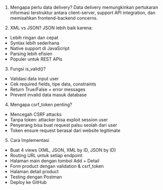 1. Mengapa perlu data delivery?
Data delivery memungkinkan pertukaran informasi terstruktur antara client-server, support API integration, dan memisahkan frontend-backend concerns.

2. XML vs JSON?
JSON lebih baik karena:
- Lebih ringan dan cepat
- Syntax lebih sederhana
- Native support di JavaScript
- Parsing lebih efisien
- Populer untuk REST APIs

3. Fungsi is_valid()?
- Validasi data input user
- Cek required fields, tipe data, constraints
- Return True/False + error messages
- Prevent invalid data masuk database

4. Mengapa csrf_token penting?
- Mencegah CSRF attacks
- Tanpa token: attacker bisa exploit session user
- Penyerang bisa buat request palsu seolah dari user
- Token ensure request berasal dari website legitimate

5. Cara Implementasi
- Buat 4 views (XML, JSON, XML by ID, JSON by ID)
- Routing URL untuk setiap endpoint
- Halaman main dengan tombol Add + Detail
- Form product dengan validation & csrf_token
- Halaman detail product
- Testing dengan Postman
- Deploy ke GitHub